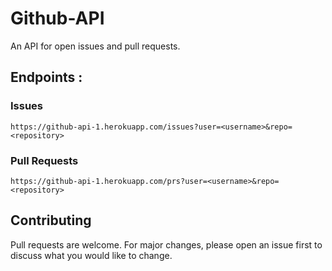 # Github-API
An API for open issues and pull requests.
## Endpoints :
### Issues
	https://github-api-1.herokuapp.com/issues?user=<username>&repo=<repository>
### Pull Requests
	https://github-api-1.herokuapp.com/prs?user=<username>&repo=<repository>
  
## Contributing
Pull requests are welcome. For major changes, please open an issue first to discuss what you would like to change.
